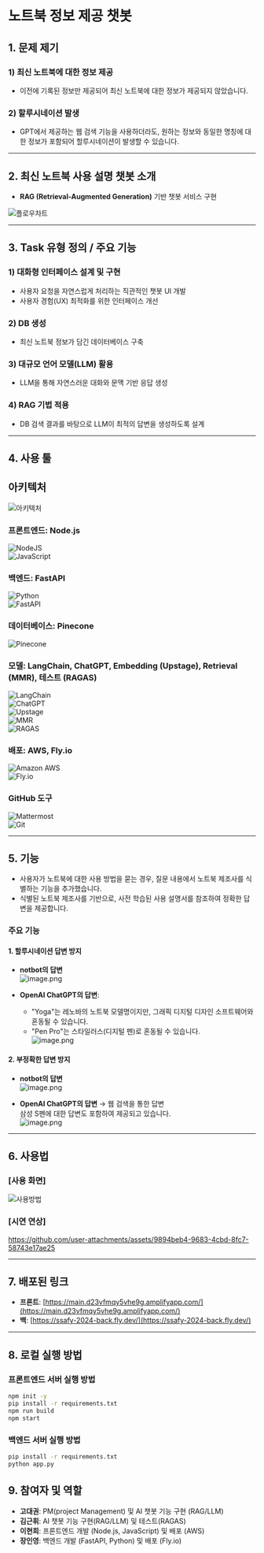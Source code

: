 # **노트북 정보 제공 챗봇**

## 1. 문제 제기

### 1) 최신 노트북에 대한 정보 제공  
- 이전에 기록된 정보만 제공되어 최신 노트북에 대한 정보가 제공되지 않았습니다.

### 2) 할루시네이션 발생  
- GPT에서 제공하는 웹 검색 기능을 사용하더라도, 원하는 정보와 동일한 명칭에 대한 정보가 포함되어 할루시네이션이 발생할 수 있습니다.

---

## 2. 최신 노트북 사용 설명 챗봇 소개  
- **RAG (Retrieval-Augmented Generation)** 기반 챗봇 서비스 구현

![플로우차트](images/플로우차트.png)

---

## 3. Task 유형 정의 / 주요 기능

### 1) 대화형 인터페이스 설계 및 구현  
- 사용자 요청을 자연스럽게 처리하는 직관적인 챗봇 UI 개발  
- 사용자 경험(UX) 최적화를 위한 인터페이스 개선  

### 2) DB 생성  
- 최신 노트북 정보가 담긴 데이터베이스 구축

### 3) 대규모 언어 모델(LLM) 활용  
- LLM을 통해 자연스러운 대화와 문맥 기반 응답 생성

### 4) RAG 기법 적용  
- DB 검색 결과를 바탕으로 LLM이 최적의 답변을 생성하도록 설계

---

## 4. 사용 툴  
## 아키텍처  
![아키텍처](images/Frame%201.png)  
### 프론트엔드: Node.js  
![NodeJS](https://img.shields.io/badge/node.js-6DA55F?style=for-the-badge&logo=node.js&logoColor=white)  
![JavaScript](https://img.shields.io/badge/javascript-%23323330.svg?style=for-the-badge&logo=javascript&logoColor=%23F7DF1E)

### 백엔드: FastAPI  
![Python](https://img.shields.io/badge/python-3670A0?style=for-the-badge&logo=python&logoColor=ffdd54)  
![FastAPI](https://img.shields.io/badge/FastAPI-005571?style=for-the-badge&logo=fastapi)

### 데이터베이스: Pinecone  
![Pinecone](https://img.shields.io/badge/Pinecone-black?style=for-the-badge&logo=pinecone&logoColor=339933)

### 모델: LangChain, ChatGPT, Embedding (Upstage), Retrieval (MMR), 테스트 (RAGAS)  
![LangChain](https://img.shields.io/badge/LangChain-%23F5A623.svg?style=for-the-badge&logo=svg&logoColor=white)  
![ChatGPT](https://img.shields.io/badge/chatGPT-74aa9c?style=for-the-badge&logo=openai&logoColor=white)  
![Upstage](https://img.shields.io/badge/Upstage-%23805CFB.svg?style=for-the-badge&logo=data:image/png;base64,...)  
![MMR](https://img.shields.io/badge/MMR-%23007BFF.svg?style=for-the-badge&logo=MMR&logoColor=white)  
![RAGAS](https://img.shields.io/badge/RAGAS-%23F9C23C.svg?style=for-the-badge&logo=RAGAS&logoColor=white)

### 배포: AWS, Fly.io  
![Amazon AWS](https://img.shields.io/badge/Amazon_AWS-FF9900?style=for-the-badge&logo=amazonaws&logoColor=white)  
![Fly.io](https://img.shields.io/badge/Fly.io-24175B?style=for-the-badge&logo=flydotio&logoColor=white)

### GitHub 도구  
![Mattermost](https://img.shields.io/badge/Mattermost-0058CC?style=for-the-badge&logo=Mattermost&logoColor=white)  
![Git](https://img.shields.io/badge/git-%23F05033.svg?style=for-the-badge&logo=git&logoColor=white)

---

## 5. 기능

- 사용자가 노트북에 대한 사용 방법을 묻는 경우, 질문 내용에서 노트북 제조사를 식별하는 기능을 추가했습니다.  
- 식별된 노트북 제조사를 기반으로, 사전 학습된 사용 설명서를 참조하여 정확한 답변을 제공합니다.

### 주요 기능

#### 1. 할루시네이션 답변 방지

- **notbot의 답변**  
    ![image.png](images/notbot_1.png)

- **OpenAI ChatGPT의 답변**:  
  - "Yoga"는 레노바의 노트북 모델명이지만, 그래픽 디지털 디자인 소프트웨어와 혼동될 수 있습니다.  
  - "Pen Pro"는 스타일러스(디지털 펜)로 혼동될 수 있습니다.  
  ![image.png](images/gpt_1.png)

#### 2. 부정확한 답변 방지

- **notbot의 답변**  
    ![image.png](images/notbot_2.png)

- **OpenAI ChatGPT의 답변** → 웹 검색을 통한 답변  
  삼성 S펜에 대한 답변도 포함하여 제공되고 있습니다.  
    ![image.png](images/gpt_2.png)

---

## 6. 사용법

### [사용 화면]  
  ![사용방법](images/NoteBot%20사용방법.jpg)

### [시연 연상]

https://github.com/user-attachments/assets/9894beb4-9683-4cbd-8fc7-58743e17ae25

---

## 7. 배포된 링크

- **프론트**: [https://main.d23vfmqy5vhe9g.amplifyapp.com/](https://main.d23vfmqy5vhe9g.amplifyapp.com/)  
- **백**: [https://ssafy-2024-back.fly.dev/](https://ssafy-2024-back.fly.dev/)

---

## 8. 로컬 실행 방법

### 프론트엔드 서버 실행 방법

```bash
npm init -y
pip install -r requirements.txt 
npm run build
npm start
```


### 백엔드 서버 실행 방법

```bash
pip install -r requirements.txt 
python app.py
```

## 9. 참여자 및 역할

- **고대권**: PM(project Management) 및 AI 챗봇 기능 구현 (RAG/LLM)
- **김근휘**: AI 챗봇 기능 구현(RAG/LLM) 및 테스트(RAGAS)
- **이현희**: 프론트엔드 개발 (Node.js, JavaScript) 및 배포 (AWS)
- **장인영**: 백엔드 개발 (FastAPI, Python) 및 배포 (Fly.io)
